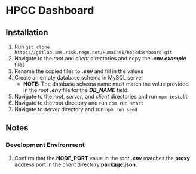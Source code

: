 # HPCC Dashboard

## Installation

1. Run `git clone https://gitlab.ins.risk.regn.net/HumaCh01/hpccdashboard.git`
2. Navigate to the _root_ and _client_ directories and copy the **_.env.example_** files
3. Rename the copied files to **_.env_** and fill in the values
4. Create an empty database schema in MySQL server
   - **NOTE:** The database schema name must match the value provided in the _root_ **_.env_** file for the **_DB_NAME_** field.
5. Navigate to the _root_, _server_, and _client_ directories and run `npm install`
6. Navigate to the _root_ directory and run `npm run start`
7. Navigate to _server_ directory and run `npm run seed`

## Notes

### Development Environment

1. Confirm that the **NODE_PORT** value in the _root_ **_.env_** matches the **proxy** address port in the _client_ directory **package.json**.
